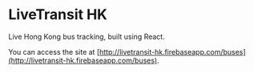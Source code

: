 # LiveTransit HK
Live Hong Kong bus tracking, built using React.

You can access the site at [http://livetransit-hk.firebaseapp.com/buses](http://livetransit-hk.firebaseapp.com/buses).

